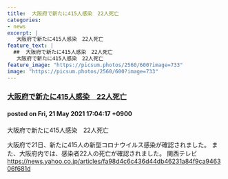 ```yaml
---
title:  大阪府で新たに415人感染　22人死亡  
categories:
- news
excerpt: |
   大阪府で新たに415人感染　22人死亡
feature_text: |
  ##  大阪府で新たに415人感染　22人死亡  
   大阪府で新たに415人感染　22人死亡  
feature_image: "https://picsum.photos/2560/600?image=733"
image: "https://picsum.photos/2560/600?image=733"
---
```


### [ 大阪府で新たに415人感染　22人死亡  ](https://asahi.5ch.net/test/read.cgi/newsplus/1621584257/)
#### posted on Fri, 21 May 2021 17:04:17  +0900

 大阪府で新たに415人感染　22人死亡  

<!--more-->


 大阪府で21日、新たに415人の新型コロナウイルス感染が確認されました。            また、大阪府内では、感染者22人の死亡が確認されました。      関西テレビ            https://news.yahoo.co.jp/articles/fa98d4c6c436d44db46231a84f9ca946306f681d 

